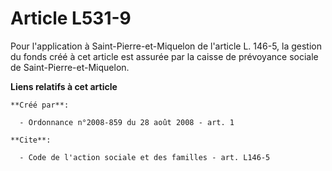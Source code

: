 # Article L531-9

Pour l'application à Saint-Pierre-et-Miquelon de l'article L. 146-5, la gestion du fonds créé à cet article est assurée par
la caisse de prévoyance sociale de Saint-Pierre-et-Miquelon.

**Liens relatifs à cet article**

	**Créé par**:

	  - Ordonnance n°2008-859 du 28 août 2008 - art. 1

	**Cite**:

	  - Code de l'action sociale et des familles - art. L146-5
